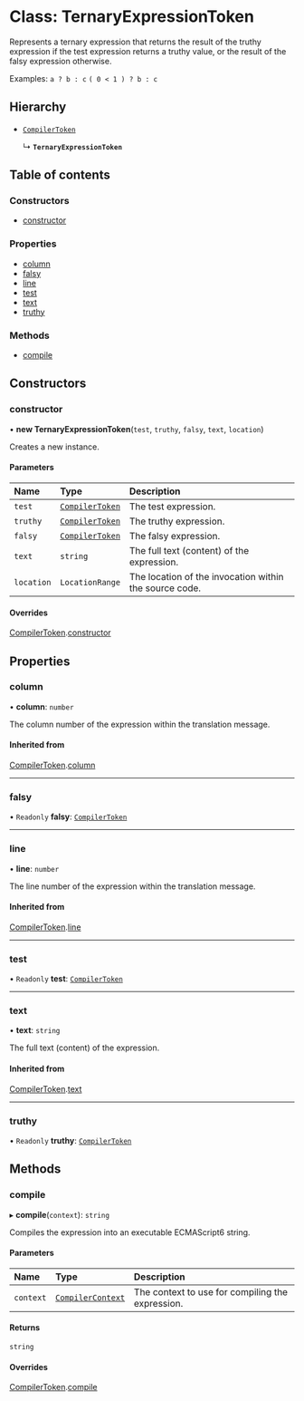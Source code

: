 # Class: TernaryExpressionToken

Represents a ternary expression that returns the result of the truthy expression if the test expression returns a
truthy value, or the result of the falsy expression otherwise.

Examples:
`a ? b : c`
`( 0 < 1 ) ? b : c`

## Hierarchy

- [`CompilerToken`](CompilerToken.md)

  ↳ **`TernaryExpressionToken`**

## Table of contents

### Constructors

- [constructor](TernaryExpressionToken.md#constructor)

### Properties

- [column](TernaryExpressionToken.md#column)
- [falsy](TernaryExpressionToken.md#falsy)
- [line](TernaryExpressionToken.md#line)
- [test](TernaryExpressionToken.md#test)
- [text](TernaryExpressionToken.md#text)
- [truthy](TernaryExpressionToken.md#truthy)

### Methods

- [compile](TernaryExpressionToken.md#compile)

## Constructors

### constructor

• **new TernaryExpressionToken**(`test`, `truthy`, `falsy`, `text`, `location`)

Creates a new instance.

#### Parameters

| Name | Type | Description |
| :------ | :------ | :------ |
| `test` | [`CompilerToken`](CompilerToken.md) | The test expression. |
| `truthy` | [`CompilerToken`](CompilerToken.md) | The truthy expression. |
| `falsy` | [`CompilerToken`](CompilerToken.md) | The falsy expression. |
| `text` | `string` | The full text (content) of the expression. |
| `location` | `LocationRange` | The location of the invocation within the source code. |

#### Overrides

[CompilerToken](CompilerToken.md).[constructor](CompilerToken.md#constructor)

## Properties

### column

• **column**: `number`

The column number of the expression within the translation message.

#### Inherited from

[CompilerToken](CompilerToken.md).[column](CompilerToken.md#column)

___

### falsy

• `Readonly` **falsy**: [`CompilerToken`](CompilerToken.md)

___

### line

• **line**: `number`

The line number of the expression within the translation message.

#### Inherited from

[CompilerToken](CompilerToken.md).[line](CompilerToken.md#line)

___

### test

• `Readonly` **test**: [`CompilerToken`](CompilerToken.md)

___

### text

• **text**: `string`

The full text (content) of the expression.

#### Inherited from

[CompilerToken](CompilerToken.md).[text](CompilerToken.md#text)

___

### truthy

• `Readonly` **truthy**: [`CompilerToken`](CompilerToken.md)

## Methods

### compile

▸ **compile**(`context`): `string`

Compiles the expression into an executable ECMAScript6 string.

#### Parameters

| Name | Type | Description |
| :------ | :------ | :------ |
| `context` | [`CompilerContext`](CompilerContext.md) | The context to use for compiling the expression. |

#### Returns

`string`

#### Overrides

[CompilerToken](CompilerToken.md).[compile](CompilerToken.md#compile)

